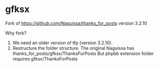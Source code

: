 # gfksx
Fork of https://github.com/Naguissa/thanks_for_posts version 3.2.10

Why fork?

1. We need an older version of tfp (version 3.2.10).
2. Restructure the folder structure.
The original Naguissa has thanks_for_posts/gfksx/ThanksForPosts
But phpbb extension folder requires
gfksx/ThanksForPosts
